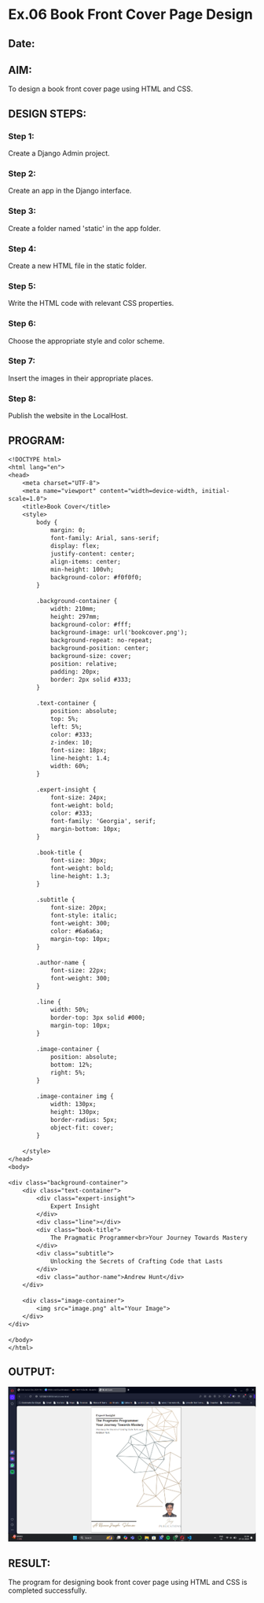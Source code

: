 # Ex.06 Book Front Cover Page Design
## Date:

## AIM:
To design a book front cover page using HTML and CSS.

## DESIGN STEPS:

### Step 1:
Create a Django Admin project.

### Step 2:
Create an app in the Django interface.

### Step 3:
Create a folder named 'static' in the app folder.

### Step 4:
Create a new HTML file in the static folder.

### Step 5:
Write the HTML code with relevant CSS properties.

### Step 6:
Choose the appropriate style and color scheme.

### Step 7:
Insert the images in their appropriate places.

### Step 8:
Publish the website in the LocalHost.

## PROGRAM:
```
<!DOCTYPE html>
<html lang="en">
<head>
    <meta charset="UTF-8">
    <meta name="viewport" content="width=device-width, initial-scale=1.0">
    <title>Book Cover</title>
    <style>
        body {
            margin: 0;
            font-family: Arial, sans-serif;
            display: flex;
            justify-content: center;
            align-items: center;
            min-height: 100vh;
            background-color: #f0f0f0;
        }

        .background-container {
            width: 210mm;
            height: 297mm;
            background-color: #fff;
            background-image: url('bookcover.png');
            background-repeat: no-repeat;
            background-position: center;
            background-size: cover;
            position: relative;
            padding: 20px;
            border: 2px solid #333;
        }

        .text-container {
            position: absolute;
            top: 5%; 
            left: 5%;
            color: #333;
            z-index: 10;
            font-size: 18px;
            line-height: 1.4;
            width: 60%; 
        }

        .expert-insight {
            font-size: 24px;
            font-weight: bold;
            color: #333;
            font-family: 'Georgia', serif;
            margin-bottom: 10px;
        }

        .book-title {
            font-size: 30px;
            font-weight: bold;
            line-height: 1.3;
        }

        .subtitle {
            font-size: 20px;
            font-style: italic;
            font-weight: 300;
            color: #6a6a6a;
            margin-top: 10px;
        }

        .author-name {
            font-size: 22px;
            font-weight: 300;
        }

        .line {
            width: 50%; 
            border-top: 3px solid #000; 
            margin-top: 10px;
        }

        .image-container {
            position: absolute;
            bottom: 12%;
            right: 5%;
        }

        .image-container img {
            width: 130px;
            height: 130px;
            border-radius: 5px;
            object-fit: cover;
        }

    </style>
</head>
<body>

<div class="background-container">
    <div class="text-container">
        <div class="expert-insight">
            Expert Insight
        </div>
        <div class="line"></div> 
        <div class="book-title">
            The Pragmatic Programmer<br>Your Journey Towards Mastery
        </div>
        <div class="subtitle">
            Unlocking the Secrets of Crafting Code that Lasts
        </div>
        <div class="author-name">Andrew Hunt</div>
    </div>

    <div class="image-container">
        <img src="image.png" alt="Your Image">
    </div>
</div>

</body>
</html>
```

## OUTPUT:
![alt text](image.png)

## RESULT:
The program for designing book front cover page using HTML and CSS is completed successfully.
